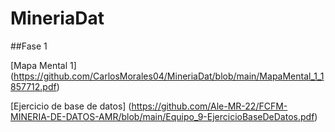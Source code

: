 # MineriaDat

##Fase 1

[Mapa Mental 1] (https://github.com/CarlosMorales04/MineriaDat/blob/main/MapaMental_1_1857712.pdf)

[Ejercicio de base de datos] (https://github.com/Ale-MR-22/FCFM-MINERIA-DE-DATOS-AMR/blob/main/Equipo_9-EjercicioBaseDeDatos.pdf)

